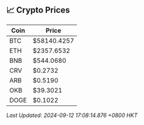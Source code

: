 ## 📈 Crypto Prices

| Coin | Price |
| ---- | ----- |
| BTC | $58140.4257 |
| ETH | $2357.6532 |
| BNB | $544.0680 |
| CRV | $0.2732 |
| ARB | $0.5190 |
| OKB | $39.3021 |
| DOGE | $0.1022 |

_Last Updated: 2024-09-12 17:08:14.876 +0800 HKT_